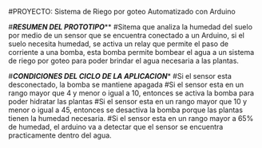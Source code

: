 #PROYECTO: Sistema de Riego por goteo Automatizado con Arduino

#*********************************************************RESUMEN DEL PROTOTIPO***********************************************************
#Sitema que analiza la humedad del suelo por medio de un sensor que se encuentra conectado a un Arduino, si el suelo necesita humedad, se activa un relay que permite el paso de corriente a una bomba, esta bomba permite bombear el agua a un sistema de riego por goteo para poder brindar el agua necesaria a las plantas.


#*************************************************CONDICIONES DEL CICLO DE LA APLICACION**************************************************
#Si el sensor esta desconectado, la bomba se mantiene apagada
#Si el sensor esta en un rango mayor que 4 y menor o igual a 10, entonces se activa la bomba para poder hidratar las plantas
#Si el sensor esta en un rango mayor que 10 y menor o igual a 45, entonces se desactiva la bomba porque las plantas tienen la humedad necesaria.
#Si el sensor esta en un rango mayor a 65% de humedad, el arduino va a detectar que el sensor se encuentra practicamente dentro del agua.
